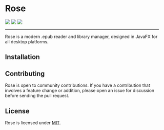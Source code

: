 # Rose

![](https://img.shields.io/github/issues/Draylar/rose?style=for-the-badge)
![](https://img.shields.io/github/license/Draylar/rose?style=for-the-badge)
![](https://img.shields.io/github/v/release/Draylar/rose?style=for-the-badge)

---

Rose is a modern .epub reader and library manager, designed in JavaFX for all desktop platforms. 

## Installation

## Contributing
Rose is open to community contributions.
If you have a contribution that involves a feature change or addition, please open an issue for discussion before
sending the pull request.

## License
Rose is licensed under [MIT](https://choosealicense.com/licenses/mit/).